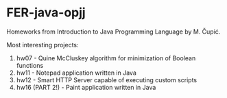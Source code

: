 # FER-java-opjj
Homeworks from Introduction to Java Programming Language by M. Čupić.

Most interesting projects:
1. hw07 - Quine McCluskey algorithm for minimization of Boolean functions
2. hw11 - Notepad application written in Java
3. hw12 - Smart HTTP Server capable of executing custom scripts
4. hw16 (PART 2!) - Paint application written in Java
